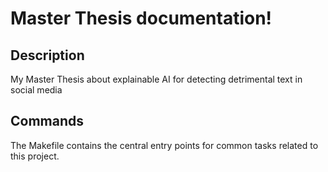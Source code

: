 # Master Thesis documentation!

## Description

My Master Thesis about explainable AI for detecting detrimental text in social media

## Commands

The Makefile contains the central entry points for common tasks related to this project.

